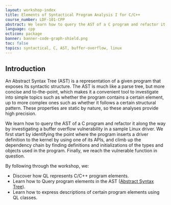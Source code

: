 ```yaml
---
layout: workshop-index
title: Elements of Syntactical Program Analysis I for C/C++
course_number: LDF-101-CPP
abstract: We learn how to query the AST of a C program and refactor it along the way by investigating a buffer overflow vulnerability in a sample Linux driver.
language: cpp
octicon: package
banner: banner-code-graph-shield.png
toc: false
topics: syntactical, C, AST, buffer-overflow, linux
---
```


## Introduction

An Abstract Syntax Tree (AST) is a representation of a given program that exposes its syntactic structure. The AST is much like a parse tree, but more concise and to-the-point, which makes it a convenient tool to investigate into simple topics such as whether the program contains a certain element, up to more complex ones such as whether it follows a certain structural pattern. These properties are static by nature, so these analyses provide high precision.

We learn how to query the AST of a C program and refactor it along the way by investigating a buffer overflow vulnerability in a sample Linux driver. We first start by identifying the point where the program inserts a driver definition to the kernel by using one of its APIs, and climb up the dependency chain by finding definitions and initializations of the types and objects used in the program. Finally, we reach the vulnerable function in question.

By following through the workshop, we:

- Discover how QL represents C/C++ program elements.
- Learn how to Query program elements in the AST ([Abstract Syntax Tree](https://en.wikipedia.org/wiki/Abstract_syntax_tree)).
- Learn how to express descriptions of certain program elements using QL classes.
